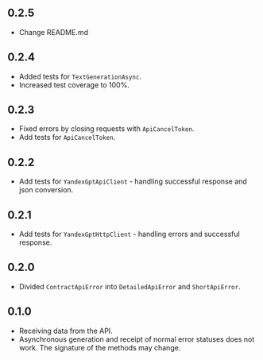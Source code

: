 ## 0.2.5

- Change README.md

## 0.2.4

- Added tests for `TextGenerationAsync`.
- Increased test coverage to 100%.

## 0.2.3

- Fixed errors by closing requests with `ApiCancelToken`.
- Add tests for `ApiCancelToken`.

## 0.2.2

- Add tests for `YandexGptApiClient` - handling successful response and json conversion.

## 0.2.1

- Add tests for `YandexGptHttpClient` - handling errors and successful response.

## 0.2.0

- Divided `ContractApiError` into `DetailedApiError` and `ShortApiError`.

## 0.1.0

- Receiving data from the API.
- Asynchronous generation and receipt of normal error statuses does not work. The signature of the methods may change.
